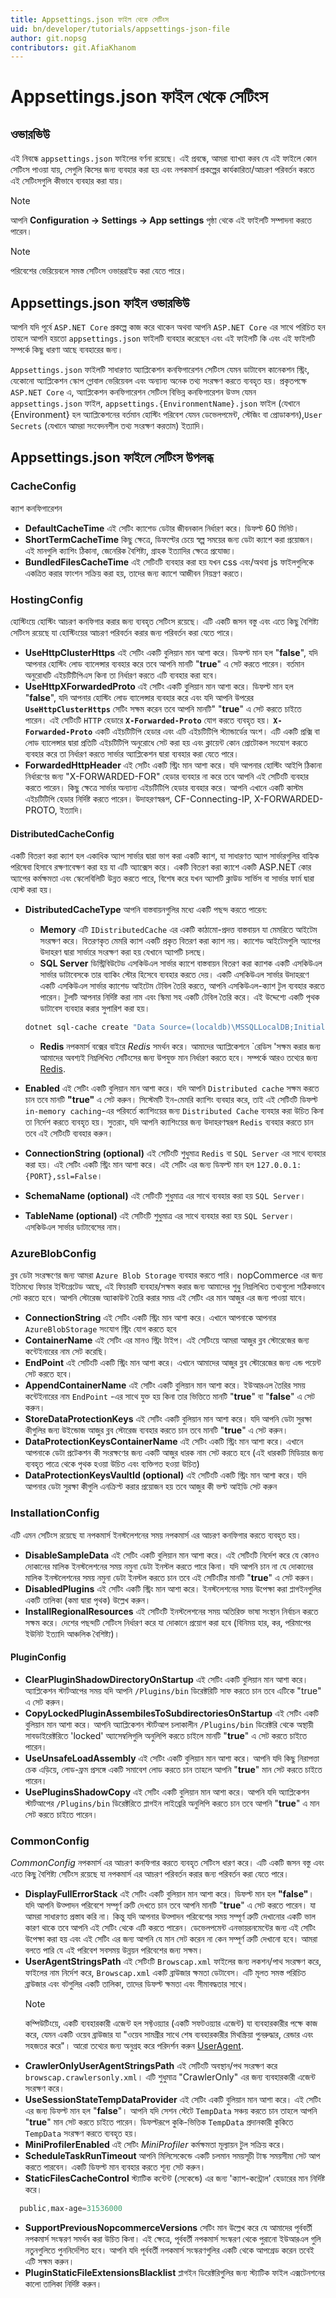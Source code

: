 ```yaml
---
title: Appsettings.json ফাইল থেকে সেটিংস
uid: bn/developer/tutorials/appsettings-json-file
author: git.nopsg
contributors: git.AfiaKhanom
---
```


# Appsettings.json ফাইল থেকে সেটিংস

## ওভারভিউ

এই নিবন্ধে `appsettings.json` ফাইলের বর্ণনা রয়েছে। এই প্রবন্ধে, আমরা ব্যাখ্যা করব যে এই ফাইলে কোন সেটিংস পাওয়া যায়, সেগুলি কিসের জন্য ব্যবহার করা হয় এবং নপকমার্স প্রকল্পের কার্যকারিতা/আচরণ পরিবর্তন করতে এই সেটিংসগুলি কীভাবে ব্যবহার করা যায়।

> [!NOTE]
>
> আপনি **Configuration → Settings → App settings** পৃষ্ঠা থেকে এই ফাইলটি সম্পাদনা করতে পারেন।

> [!NOTE]
>
> পরিবেশের ভেরিয়েবলে সমস্ত সেটিংস ওভাররাইড করা যেতে পারে।

## Appsettings.json ফাইল ওভারভিউ

আপনি যদি পূর্বে `ASP.NET Core` প্রকল্পে কাজ করে থাকেন অথবা আপনি `ASP.NET Core` এর সাথে পরিচিত হন তাহলে আপনি হয়তো `appsettings.json` ফাইলটি ব্যবহার করেছেন এবং এই ফাইলটি কি এবং এই ফাইলটি সম্পর্কে কিছু ধারণা আছে ব্যবহারের জন্য।

`Appsettings.json` ফাইলটি সাধারণত অ্যাপ্লিকেশন কনফিগারেশন সেটিংস যেমন ডাটাবেস কানেকশন স্ট্রিং, যেকোনো অ্যাপ্লিকেশন স্কোপ গ্লোবাল ভেরিয়েবল এবং অন্যান্য অনেক তথ্য সংরক্ষণ করতে ব্যবহৃত হয়। প্রকৃতপক্ষে `ASP.NET Core` এ, অ্যাপ্লিকেশন কনফিগারেশন সেটিংস বিভিন্ন কনফিগারেশন উত্স যেমন `appsettings.json` ফাইল, `appsettings.{EnvironmentName}.json` ফাইল (যেখানে {Environment} হল অ্যাপ্লিকেশনের বর্তমান হোস্টিং পরিবেশ যেমন ডেভেলপমেন্ট, স্টেজিং বা প্রোডাকশন),`User Secrets` (যেখানে আমরা সংবেদনশীল তথ্য সংরক্ষণ করতাম) ইত্যাদি।

## Appsettings.json ফাইলে সেটিংস উপলব্ধ

### CacheConfig

ক্যাশ কনফিগারেশন

* **DefaultCacheTime** এই সেটিং ক্যাশেড ডেটার জীবনকাল নির্ধারণ করে। ডিফল্ট 60 মিনিট।
* **ShortTermCacheTime** কিছু ক্ষেত্রে, ডিফল্টের চেয়ে স্বল্প সময়ের জন্য ডেটা ক্যাশে করা প্রয়োজন। এই মানগুলি ক্যাশিং ঠিকানা, জেনেরিক বৈশিষ্ট্য, গ্রাহক ইত্যাদির ক্ষেত্রে প্রযোজ্য।
* **BundledFilesCacheTime** এই সেটিংটি ব্যবহার করা হয় যখন css এবং/অথবা js ফাইলগুলিকে একত্রিত করার ফাংশন সক্রিয় করা হয়, তাদের জন্য ক্যাশে আজীবন নিয়ন্ত্রণ করতে।

### HostingConfig

হোস্টিংয়ে হোস্টিং আচরণ কনফিগার করার জন্য ব্যবহৃত সেটিংস রয়েছে। এটি একটি জসন বস্তু এবং এতে কিছু বৈশিষ্ট্য সেটিংস রয়েছে যা হোস্টিংয়ের আচরণ পরিবর্তন করার জন্য পরিবর্তন করা যেতে পারে।

* **UseHttpClusterHttps** এই সেটিং একটি বুলিয়ান মান আশা করে। ডিফল্ট মান হল "**false**", যদি আপনার হোস্টিং লোড ব্যালেন্সার ব্যবহার করে তবে আপনি মানটি "**true**" এ সেট করতে পারেন। বর্তমান অনুরোধটি এইচটিটিপিএস কিনা তা নির্ধারণ করতে এটি ব্যবহার করা হবে।
* **UseHttpXForwardedProto** এই সেটিং একটি বুলিয়ান মান আশা করে। ডিফল্ট মান হল "**false**", যদি আপনার হোস্টিং লোড ব্যালেন্সার ব্যবহার করে এবং যদি আপনি উপরের **`UseHttpClusterHttps`** সেটিং সক্ষম করেন তবে আপনি মানটি" "**true**" এ সেট করতে চাইতে পারেন। এই সেটিংটি `HTTP` হেডারে **`X-Forwarded-Proto`** যোগ করতে ব্যবহৃত হয়। **`X-Forwarded-Proto`** একটি এইচটিটিপি হেডার এবং এটি এইচটিটিপি স্ট্যান্ডার্ডের অংশ। এটি একটি প্রক্সি বা লোড ব্যালেন্সার দ্বারা প্রতিটি এইচটিটিপি অনুরোধে সেট করা হয় এবং ক্লায়েন্ট কোন প্রোটোকল সংযোগ করতে ব্যবহার করে তা নির্ধারণ করতে সার্ভার অ্যাপ্লিকেশন দ্বারা ব্যবহার করা যেতে পারে।
* **ForwardedHttpHeader** এই সেটিং একটি স্ট্রিং মান আশা করে। যদি আপনার হোস্টিং আইপি ঠিকানা নির্ধারণের জন্য "X-FORWARDED-FOR" হেডার ব্যবহার না করে তবে আপনি এই সেটিংটি ব্যবহার করতে পারেন। কিছু ক্ষেত্রে সার্ভার অন্যান্য এইচটিটিপি হেডার ব্যবহার করে। আপনি এখানে একটি কাস্টম এইচটিটিপি হেডার নির্দিষ্ট করতে পারেন। উদাহরণস্বরূপ, CF-Connecting-IP, X-FORWARDED-PROTO, ইত্যাদি।

#### DistributedCacheConfig

একটি বিতরণ করা ক্যাশ হল একাধিক অ্যাপ সার্ভার দ্বারা ভাগ করা একটি ক্যাশ, যা সাধারণত অ্যাপ সার্ভারগুলির বাহ্যিক পরিষেবা হিসাবে রক্ষণাবেক্ষণ করা হয় যা এটি অ্যাক্সেস করে। একটি বিতরণ করা ক্যাশে একটি ASP.NET কোর অ্যাপের কর্মক্ষমতা এবং স্কেলেবিলিটি উন্নত করতে পারে, বিশেষ করে যখন অ্যাপটি ক্লাউড সার্ভিস বা সার্ভার ফার্ম দ্বারা হোস্ট করা হয়।

* **DistributedCacheType** আপনি বাস্তবায়নগুলির মধ্যে একটি পছন্দ করতে পারেন:
  * **Memory** এটি `IDistributedCache` এর একটি কাঠামো-প্রদত্ত বাস্তবায়ন যা মেমরিতে আইটেম সংরক্ষণ করে। বিতরণকৃত মেমরি ক্যাশ একটি প্রকৃত বিতরণ করা ক্যাশ নয়। ক্যাশেড আইটেমগুলি অ্যাপের উদাহরণ দ্বারা সার্ভারে সংরক্ষণ করা হয় যেখানে অ্যাপটি চলছে।
  * **SQL Server** ডিস্ট্রিবিউটেড এসকিউএল সার্ভার ক্যাশে বাস্তবায়ন বিতরণ করা ক্যাশক একটি এসকিউএল সার্ভার ডাটাবেসকে তার ব্যাকিং স্টোর হিসেবে ব্যবহার করতে দেয়। একটি এসকিউএল সার্ভার উদাহরণে একটি এসকিউএল সার্ভার ক্যাশেড আইটেম টেবিল তৈরি করতে, আপনি এসকিউএল-ক্যাশ টুল ব্যবহার করতে পারেন। টুলটি আপনার নির্দিষ্ট করা নাম এবং স্কিমা সহ একটি টেবিল তৈরি করে। এই উদ্দেশ্যে একটি পৃথক ডাটাবেস ব্যবহার করার সুপারিশ করা হয়।
  
  ```sh
  dotnet sql-cache create "Data Source=(localdb)\MSSQLLocalDB;Initial Catalog=DistCache;Integrated Security=True;" dbo nopCache
  ```

  * **Redis** নপকমার্স বক্সের বাইরে *Redis* সমর্থন করে। আমাদের অ্যাপ্লিকেশনে `রেডিস 'সক্ষম করার জন্য আমাদের অবশ্যই নিম্নলিখিত সেটিংসের জন্য উপযুক্ত মান নির্ধারণ করতে হবে। সম্পর্কে আরও তথ্যের জন্য [Redis](https://azure.microsoft.com/documentation/articles/cache-dotnet-how-to-use-azure-redis-cache).
* **Enabled** এই সেটিং একটি বুলিয়ান মান আশা করে। যদি আপনি `Distributed cache` সক্ষম করতে চান তবে মানটি **"true"** এ সেট করুন। সিস্টেমটি ইন-মেমরি ক্যাশিং ব্যবহার করে, তাই এই সেটিংটি ডিফল্ট `in-memory caching`-এর পরিবর্তে ক্যাশিংয়ের জন্য `Distributed Cache` ব্যবহার করা উচিত কিনা তা নির্দেশ করতে ব্যবহৃত হয়। সুতরাং, যদি আপনি ক্যাশিংয়ের জন্য উদাহরণস্বরূপ `Redis` ব্যবহার করতে চান তবে এই সেটিংটি ব্যবহার করুন।
* **ConnectionString (optional)** এই সেটিংটি শুধুমাত্র `Redis` বা `SQL Server` এর সাথে ব্যবহার করা হয়। এই সেটিং একটি স্ট্রিং মান আশা করে। এই সেটিং এর জন্য ডিফল্ট মান হল `127.0.0.1:{PORT},ssl=False`।
* **SchemaName (optional)** এই সেটিংটি শুধুমাত্র এর সাথে ব্যবহার করা হয় `SQL Server`।
* **TableName (optional)** এই সেটিংটি শুধুমাত্র এর সাথে ব্যবহার করা হয় `SQL Server`। এসকিউএল সার্ভার ডাটাবেসের নাম।

### AzureBlobConfig

ব্লব ডেটা সংরক্ষণের জন্য আমরা `Azure Blob Storage` ব্যবহার করতে পারি। nopCommerce এর জন্য ইতিমধ্যে ফিচার ইন্টিগ্রেটেড আছে, এই ফিচারটি ব্যবহার/সক্ষম করার জন্য আমাদের শুধু নিম্নলিখিত তথ্যগুলো সঠিকভাবে সেট করতে হবে। আপনি স্টোরেজ অ্যাকাউন্ট তৈরি করার সময় এই সেটিং এর মান আজুর এর জন্য পাওয়া যাবে।

* **ConnectionString** এই সেটিং একটি স্ট্রিং মান আশা করে। এখানে আপনাকে আপনার `AzureBlobStorage` সংযোগ স্ট্রিং যোগ করতে হবে
* **ContainerName** এই সেটিং এর মানও স্ট্রিং টাইপ। এই সেটিংয়ে আমরা আজুর ব্লব স্টোরেজের জন্য কন্টেইনারের নাম সেট করেছি।
* **EndPoint** এই সেটিংটি একটি স্ট্রিং মান আশা করে। এখানে আমাদের আজুর ব্লব স্টোরেজের জন্য এন্ড পয়েন্ট সেট করতে হবে।
* **AppendContainerName** এই সেটিং একটি বুলিয়ান মান আশা করে। ইউআরএল তৈরির সময় কন্টেইনারের নাম `EndPoint` -এর সাথে যুক্ত হয় কিনা তার ভিত্তিতে মানটি "**true**" বা "**false**" এ সেট করুন।
* **StoreDataProtectionKeys** এই সেটিং একটি বুলিয়ান মান আশা করে। যদি আপনি ডেটা সুরক্ষা কীগুলির জন্য উইন্ডোজ আজুর ব্লব স্টোরেজ ব্যবহার করতে চান তবে মানটি "**true**" এ সেট করুন।
* **DataProtectionKeysContainerName** এই সেটিং একটি স্ট্রিং মান আশা করে। এখানে আপনাকে ডেটা প্রটেকশন কী সংরক্ষণের জন্য একটি আজুর ধারক নাম সেট করতে হবে (এই ধারকটি মিডিয়ার জন্য ব্যবহৃত পাত্রে থেকে পৃথক হওয়া উচিত এবং ব্যক্তিগত হওয়া উচিত)
* **DataProtectionKeysVaultId (optional)** এই সেটিংটি একটি স্ট্রিং মান আশা করে। যদি আপনার ডেটা সুরক্ষা কীগুলি এনক্রিপ্ট করার প্রয়োজন হয় তবে আজুর কী ভল্ট আইডি সেট করুন

### InstallationConfig

এটি এমন সেটিংস রয়েছে যা নপকমার্স ইনস্টলেশনের সময় নপকমার্স এর আচরণ কনফিগার করতে ব্যবহৃত হয়।

* **DisableSampleData** এই সেটিং একটি বুলিয়ান মান আশা করে। এই সেটিংটি নির্দেশ করে যে কোনও দোকানের মালিক ইনস্টলেশনের সময় নমুনা ডেটা ইনস্টল করতে পারে কিনা। যদি আপনি চান না যে দোকানের মালিক ইনস্টলেশনের সময় নমুনা ডেটা ইনস্টল করতে চান তবে এই সেটিংটির মানটি "**true**" এ সেট করুন।
* **DisabledPlugins** এই সেটিং একটি স্ট্রিং মান আশা করে। ইনস্টলেশনের সময় উপেক্ষা করা প্লাগইনগুলির একটি তালিকা (কমা দ্বারা পৃথক) উল্লেখ করুন।
* **InstallRegionalResources** এই সেটিংটি ইনস্টলেশনের সময় অতিরিক্ত ভাষা সংস্থান নির্বাচন করতে সক্ষম করে। দেশের পছন্দটি সেটিংস নির্ধারণ করে যা দোকানে প্রয়োগ করা হবে (বিনিময় হার, কর, পরিমাপের ইউনিট ইত্যাদি আঞ্চলিক বৈশিষ্ট্য)।

#### PluginConfig

* **ClearPluginShadowDirectoryOnStartup** এই সেটিং একটি বুলিয়ান মান আশা করে। অ্যাপ্লিকেশন স্টার্টআপের সময় যদি আপনি `/Plugins/bin` ডিরেক্টরিটি সাফ করতে চান তবে এটিকে "true" এ সেট করুন।
* **CopyLockedPluginAssembilesToSubdirectoriesOnStartup** এই সেটিং একটি বুলিয়ান মান আশা করে। আপনি অ্যাপ্লিকেশন স্টার্টআপ চলাকালীন `/Plugins/bin` ডিরেক্টরি থেকে অস্থায়ী সাবডাইরেক্টরিতে 'locked' অ্যাসেম্বলিগুলি অনুলিপি করতে চাইলে মানটি "**true**" এ সেট করতে চাইতে পারেন।
* **UseUnsafeLoadAssembly** এই সেটিং একটি বুলিয়ান মান আশা করে। আপনি যদি কিছু নিরাপত্তা চেক এড়িয়ে, লোড-ফ্রম প্রসঙ্গে একটি সমাবেশ লোড করতে চান তাহলে আপনি "**true**" মান সেট করতে চাইতে পারেন।
* **UsePluginsShadowCopy** এই সেটিং একটি বুলিয়ান মান আশা করে। আপনি যদি অ্যাপ্লিকেশন স্টার্টআপের `/Plugins/bin` ডিরেক্টরিতে প্লাগইন লাইব্রেরি অনুলিপি করতে চান তবে আপনি "**true**" এ মান সেট করতে চাইতে পারেন।

### CommonConfig

*CommonConfig* নপকমার্স এর আচরণ কনফিগার করতে ব্যবহৃত সেটিংস ধারণ করে। এটি একটি জসন বস্তু এবং এতে কিছু বৈশিষ্ট্য সেটিংস রয়েছে যা নপকমার্স এর আচরণ পরিবর্তন করার জন্য পরিবর্তন করা যেতে পারে।

* **DisplayFullErrorStack** এই সেটিং একটি বুলিয়ান মান আশা করে। ডিফল্ট মান হল **"false"**। যদি আপনি উত্পাদন পরিবেশে সম্পূর্ণ ত্রুটি দেখতে চান তবে আপনি মানটি "**true**" এ সেট করতে পারেন। যা আমরা সাধারণত প্রস্তাব করি না। কিন্তু যদি আপনার উত্পাদন পরিবেশের সময় সম্পূর্ণ ত্রুটি দেখানোর একটি ভাল কারণ থাকে তবে আপনি এই সেটিং থেকে এটি করতে পারেন। ডেভেলপমেন্ট এনভায়রনমেন্টের জন্য এই সেটিং উপেক্ষা করা হয় এবং এই সেটিং এর জন্য আপনি যে মান সেট করেন না কেন সম্পূর্ণ ত্রুটি দেখানো হবে। আমরা বলতে পারি যে এই পরিবেশ সবসময় উন্নয়ন পরিবেশের জন্য সক্ষম।
* **UserAgentStringsPath** এই সেটিংটি `Browscap.xml` ফাইলের জন্য লকশন/পাথ সংরক্ষণ করে, ফাইলের নাম নির্দেশ করে, `Browscap.xml` একটি ব্রাউজার ক্ষমতা ডেটাবেস। এটি মূলত সমস্ত পরিচিত ব্রাউজার এবং বটগুলির একটি তালিকা, তাদের ডিফল্ট ক্ষমতা এবং সীমাবদ্ধতার সাথে।
    >[!NOTE]
    > কম্পিউটিংয়ে, একটি ব্যবহারকারী এজেন্ট হল সফ্টওয়্যার (একটি সফটওয়্যার এজেন্ট) যা ব্যবহারকারীর পক্ষে কাজ করে, যেমন একটি ওয়েব ব্রাউজার যা "ওয়েব সামগ্রীর সাথে শেষ ব্যবহারকারীর মিথস্ক্রিয়া পুনরুদ্ধার, রেন্ডার এবং সহজতর করে"। আরো তথ্যের জন্য অনুগ্রহ করে পরিদর্শন করুন [UserAgent](https://en.wikipedia.org/wiki/User_agent).
* **CrawlerOnlyUserAgentStringsPath** এই সেটিংটি অবস্থান/পথ সংরক্ষণ করে `browscap.crawlersonly.xml`। এটি শুধুমাত্র "CrawlerOnly" এর জন্য ব্যবহারকারী এজেন্ট সংরক্ষণ করে।
* **UseSessionStateTempDataProvider** এই সেটিং একটি বুলিয়ান মান আশা করে। এই সেটিং এর জন্য ডিফল্ট মান হল "**false**"। আপনি যদি সেশন স্টেটে `TempData` সঞ্চয় করতে চান তাহলে আপনি "**true**" মান সেট করতে চাইতে পারেন। ডিফল্টরূপে কুকি-ভিত্তিক `TempData` প্রদানকারী কুকিতে `TempData` সংরক্ষণ করতে ব্যবহৃত হয়।
* **MiniProfilerEnabled** এই সেটিং *MiniProfiler* কর্মক্ষমতা মূল্যায়ন টুল সক্রিয় করে।
* **ScheduleTaskRunTimeout** আপনি মিলিসেকেন্ডে একটি চলমান সময়সূচী টাস্ক সময়সীমা সেট আপ করতে পারবেন। একটি ডিফল্ট মান ব্যবহার করতে শূন্য সেট করুন।
* **StaticFilesCacheControl** স্ট্যাটিক কন্টেন্ট (সেকেন্ডে) এর জন্য 'ক্যাশ-কন্ট্রোল' হেডারের মান নির্দিষ্ট করে।

```powershell
  public,max-age=31536000
```

* **SupportPreviousNopcommerceVersions** সেটিং মান উল্লেখ করে যে আমাদের পূর্ববর্তী নপকমার্স সংস্করণ সমর্থন করা উচিত কিনা। এই ক্ষেত্রে, পূর্ববর্তী নপকমার্স সংস্করণ থেকে পুরানো ইউআরএল গুলি নতুনগুলিতে পুননির্দেশিত হবে। আপনি যদি পূর্ববর্তী নপকমার্স সংস্করণগুলির একটি থেকে আপগ্রেড করেন তবেই এটি সক্ষম করুন।
* **PluginStaticFileExtensionsBlacklist** প্লাগইন ডিরেক্টরিগুলির জন্য স্ট্যাটিক ফাইল এক্সটেনশনের কালো তালিকা নির্দিষ্ট করুন।
